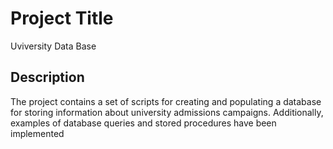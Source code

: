 # Project Title

Uviversity Data Base

## Description

The project contains a set of scripts for creating and populating a database for storing information about university admissions campaigns. Additionally, examples of database queries and stored procedures have been implemented